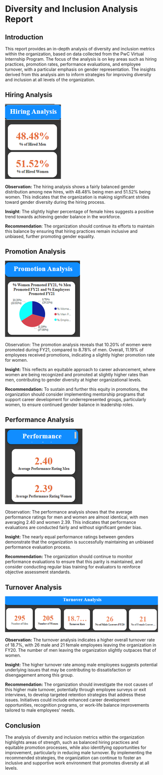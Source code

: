 # Diversity and Inclusion Analysis Report

## Introduction

This report provides an in-depth analysis of diversity and inclusion metrics within the organization, based on data collected from the PwC Virtual Internship Program. The focus of the analysis is on key areas such as hiring practices, promotion rates, performance evaluations, and employee turnover, with a particular emphasis on gender representation. The insights derived from this analysis aim to inform strategies for improving diversity and inclusion at all levels of the organization.

## Hiring Analysis

![Hiring](images/Screenshot_20240819_051317.png)

**Observation:** The hiring analysis shows a fairly balanced gender distribution among new hires, with 48.48% being men and 51.52% being women. This indicates that the organization is making significant strides toward gender diversity during the hiring process.

**Insight**: The slightly higher percentage of female hires suggests a positive trend towards achieving gender balance in the workforce.

**Recommendation**: The organization should continue its efforts to maintain this balance by ensuring that hiring practices remain inclusive and unbiased, further promoting gender equality.


## **Promotion Analysis**

![promotion analysis](images/Screenshot_20240819_051338.png)

Observation: The promotion analysis reveals that 10.20% of women were promoted during FY21, compared to 8.78% of men. Overall, 11.19% of employees received promotions, indicating a slightly higher promotion rate for women.

**Insight:** This reflects an equitable approach to career advancement, where women are being recognized and promoted at slightly higher rates than men, contributing to gender diversity at higher organizational levels.

**Recommendation:** To sustain and further this equity in promotions, the organization should consider implementing mentorship programs that support career development for underrepresented groups, particularly women, to ensure continued gender balance in leadership roles.

## **Performance Analysis**

![performance analysis](images/Screenshot_20240819_051413.png)

Observation: The performance analysis shows that the average performance ratings for men and women are almost identical, with men averaging 2.40 and women 2.39. This indicates that performance evaluations are conducted fairly and without significant gender bias.

**Insight:** The nearly equal performance ratings between genders demonstrate that the organization is successfully maintaining an unbiased performance evaluation process.

**Recommendation:** The organization should continue to monitor performance evaluations to ensure that this parity is maintained, and consider conducting regular bias training for evaluators to reinforce objective assessment standards.

## **Turnover Analysis**

![turnover analysis](images/Screenshot_20240819_051441.png)

**Observation:** The turnover analysis indicates a higher overall turnover rate of 18.7%, with 26 male and 21 female employees leaving the organization in FY20. The number of men leaving the organization slightly outpaces that of women.

**Insight:** The higher turnover rate among male employees suggests potential underlying issues that may be contributing to dissatisfaction or disengagement among this group.

**Recommendation:** The organization should investigate the root causes of this higher male turnover, potentially through employee surveys or exit interviews, to develop targeted retention strategies that address these issues. Initiatives could include enhanced career development opportunities, recognition programs, or work-life balance improvements tailored to male employees' needs.

## **Conclusion**

The analysis of diversity and inclusion metrics within the organization highlights areas of strength, such as balanced hiring practices and equitable promotion processes, while also identifying opportunities for improvement, particularly in reducing male turnover. By implementing the recommended strategies, the organization can continue to foster an inclusive and supportive work environment that promotes diversity at all levels.


